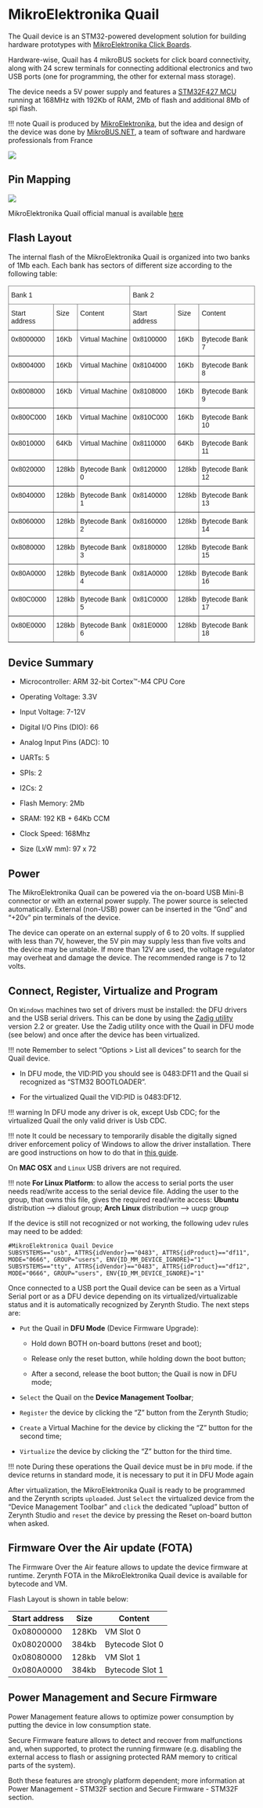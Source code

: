 # MikroElektronika Quail

The Quail device is an STM32-powered development solution for building hardware prototypes with [MikroElektronika Click Boards](https://shop.mikroe.com/click).

Hardware-wise, Quail has 4 mikroBUS sockets for click board connectivity, along with 24 screw terminals for connecting additional electronics and two USB ports (one for programming, the other for external mass storage).

The device needs a 5V power supply and features a [STM32F427 MCU](http://www.st.com/content/ccc/resource/technical/document/datasheet/03/b4/b2/36/4c/72/49/29/DM00071990.pdf/files/DM00071990.pdf/jcr:content/translations/en.DM00071990.pdf) running at 168MHz with 192Kb of RAM, 2Mb of flash and additional 8Mb of spi flash.

!!! note
	Quail is produced by [MikroElektronika](http://www.mikroe.com/quail/), but the idea and design of the device was done by [MikroBUS.NET](https://mikrobusnet.org), a team of software and hardware professionals from France

<p style="text-align;"><img src="https://github.com/zerynth/docs/blob/test/docs/reference/boards/mikroe_quail/docs/img/quail_board.png?raw=true"></p>

## Pin Mapping

![](https://github.com/zerynth/docs/blob/test/docs/reference/boards/mikroe_quail/docs/img/Mikroelektronika_Quail.jpg?raw=true)

MikroElektronika Quail official manual is available [here](http://download.mikroe.com/documents/starter-boards/other/quail/quail-board-manual-v100.pdf)

## Flash Layout

The internal flash of the MikroElektronika Quail is organized into two banks of 1Mb each. Each bank has sectors of different size according to the following table:

<style type="text/css">
.tg  {border-collapse:collapse;border-spacing:0;}
.tg td{border-color:black;border-style:solid;border-width:1px;font-family:Arial, sans-serif;font-size:14px;
  overflow:hidden;padding:10px 5px;word-break:normal;}
.tg th{border-color:black;border-style:solid;border-width:1px;font-family:Arial, sans-serif;font-size:14px;
  font-weight:normal;overflow:hidden;padding:10px 5px;word-break:normal;}
.tg .tg-0pky{border-color:inherit;text-align:left;vertical-align:top}
</style>
<table class="tg">
<thead>
  <tr>
    <th class="tg-0pky" colspan="3">Bank 1</th>
    <th class="tg-0pky" colspan="3">Bank 2</th>
  </tr>
</thead>
<tbody>
  <tr>
    <td class="tg-0pky">Start address</td>
    <td class="tg-0pky">Size</td>
    <td class="tg-0pky">Content</td>
    <td class="tg-0pky">Start address</td>
    <td class="tg-0pky">Size</td>
    <td class="tg-0pky">Content</td>
  </tr>
  <tr>
    <td class="tg-0pky">0x8000000</td>
    <td class="tg-0pky">16Kb</td>
    <td class="tg-0pky">Virtual Machine</td>
    <td class="tg-0pky">0x8100000</td>
    <td class="tg-0pky">16Kb</td>
    <td class="tg-0pky">Bytecode Bank 7</td>
  </tr>
  <tr>
    <td class="tg-0pky">0x8004000</td>
    <td class="tg-0pky">16Kb</td>
    <td class="tg-0pky">Virtual Machine</td>
    <td class="tg-0pky">0x8104000</td>
    <td class="tg-0pky">16Kb</td>
    <td class="tg-0pky">Bytecode Bank 8</td>
  </tr>
  <tr>
    <td class="tg-0pky">0x8008000</td>
    <td class="tg-0pky">16Kb</td>
    <td class="tg-0pky">Virtual Machine</td>
    <td class="tg-0pky">0x8108000</td>
    <td class="tg-0pky">16Kb</td>
    <td class="tg-0pky">Bytecode Bank 9</td>
  </tr>
  <tr>
    <td class="tg-0pky">0x800C000</td>
    <td class="tg-0pky">16Kb</td>
    <td class="tg-0pky">Virtual Machine</td>
    <td class="tg-0pky">0x810C000</td>
    <td class="tg-0pky">16Kb</td>
    <td class="tg-0pky">Bytecode Bank 10</td>
  </tr>
  <tr>
    <td class="tg-0pky">0x8010000</td>
    <td class="tg-0pky">64Kb</td>
    <td class="tg-0pky">Virtual Machine</td>
    <td class="tg-0pky">0x8110000</td>
    <td class="tg-0pky">64Kb</td>
    <td class="tg-0pky">Bytecode Bank 11</td>
  </tr>
  <tr>
    <td class="tg-0pky">0x8020000</td>
    <td class="tg-0pky">128kb</td>
    <td class="tg-0pky">Bytecode Bank 0</td>
    <td class="tg-0pky">0x8120000</td>
    <td class="tg-0pky">128kb</td>
    <td class="tg-0pky">Bytecode Bank 12</td>
  </tr>
  <tr>
    <td class="tg-0pky">0x8040000</td>
    <td class="tg-0pky">128kb</td>
    <td class="tg-0pky">Bytecode Bank 1</td>
    <td class="tg-0pky">0x8140000</td>
    <td class="tg-0pky">128kb</td>
    <td class="tg-0pky">Bytecode Bank 13</td>
  </tr>
  <tr>
    <td class="tg-0pky">0x8060000</td>
    <td class="tg-0pky">128kb</td>
    <td class="tg-0pky">Bytecode Bank 2</td>
    <td class="tg-0pky">0x8160000</td>
    <td class="tg-0pky">128kb</td>
    <td class="tg-0pky">Bytecode Bank 14</td>
  </tr>
  <tr>
    <td class="tg-0pky">0x8080000</td>
    <td class="tg-0pky">128kb</td>
    <td class="tg-0pky">Bytecode Bank 3</td>
    <td class="tg-0pky">0x8180000</td>
    <td class="tg-0pky">128kb</td>
    <td class="tg-0pky">Bytecode Bank 15</td>
  </tr>
  <tr>
    <td class="tg-0pky">0x80A0000</td>
    <td class="tg-0pky">128kb</td>
    <td class="tg-0pky">Bytecode Bank 4</td>
    <td class="tg-0pky">0x81A0000</td>
    <td class="tg-0pky">128kb</td>
    <td class="tg-0pky">Bytecode Bank 16</td>
  </tr>
  <tr>
    <td class="tg-0pky">0x80C0000</td>
    <td class="tg-0pky">128kb</td>
    <td class="tg-0pky">Bytecode Bank 5</td>
    <td class="tg-0pky">0x81C0000</td>
    <td class="tg-0pky">128kb</td>
    <td class="tg-0pky">Bytecode Bank 17</td>
  </tr>
  <tr>
    <td class="tg-0pky">0x80E0000</td>
    <td class="tg-0pky">128kb</td>
    <td class="tg-0pky">Bytecode Bank 6</td>
    <td class="tg-0pky">0x81E0000</td>
    <td class="tg-0pky">128kb</td>
    <td class="tg-0pky">Bytecode Bank 18</td>
  </tr>
</tbody>
</table>

## Device Summary


* Microcontroller: ARM 32-bit Cortex™-M4 CPU Core


* Operating Voltage: 3.3V


* Input Voltage: 7-12V


* Digital I/O Pins (DIO): 66


* Analog Input Pins (ADC): 10


* UARTs: 5


* SPIs: 2


* I2Cs: 2


* Flash Memory: 2Mb


* SRAM: 192 KB + 64Kb CCM


* Clock Speed: 168Mhz


* Size (LxW mm): 97 x 72

## Power

The MikroElektronika Quail can be powered via the on-board USB Mini-B connector or with an external power supply. The power source is selected automatically.
External (non-USB) power can be inserted in the “Gnd” and “+20v” pin terminals of the device.

The device can operate on an external supply of 6 to 20 volts.
If supplied with less than 7V, however, the 5V pin may supply less than five volts and the device may be unstable. If more than 12V are used, the voltage regulator may overheat and damage the device. The recommended range is 7 to 12 volts.

## Connect, Register, Virtualize and Program

On ```Windows``` machines two set of drivers must be installed: the DFU drivers and the USB serial drivers. This can be done by using the [Zadig utility](http://zadig.akeo.ie/) version 2.2 or greater. Use the Zadig utility once with the Quail in DFU mode (see below) and once after the device has been virtualized.

!!! note
	Remember to select “Options > List all devices” to search for the Quail device.


* In DFU mode, the VID:PID you should see is 0483:DF11 and the Quail si recognized as “STM32 BOOTLOADER”.


* For the virtualized Quail the VID:PID is 0483:DF12.

!!! warning
	In DFU mode any driver is ok, except Usb CDC; for the virtualized Quail the only valid driver is Usb CDC.

!!! note
	It could be necessary to temporarily disable the digitally signed driver enforcement policy of Windows to allow the driver installation. There are good instructions on how to do that in [this guide](http://www.howtogeek.com/167723/how-to-disable-driver-signature-verification-on-64-bit-windows-8.1-so-that-you-can-install-unsigned-drivers/).

On **MAC OSX** and ```Linux``` USB drivers are not required.

!!! note
	**For Linux Platform**: to allow the access to serial ports the user needs read/write access to the serial device file. Adding the user to the group, that owns this file, gives the required read/write access: **Ubuntu** distribution –> dialout group; **Arch Linux** distribution –> uucp group

If the device is still not recognized or not working, the following udev rules may need to be added:

```
#MikroElektronica Quail Device
SUBSYSTEMS=="usb", ATTRS{idVendor}=="0483", ATTRS{idProduct}=="df11", MODE="0666", GROUP="users", ENV{ID_MM_DEVICE_IGNORE}="1"
SUBSYSTEMS=="tty", ATTRS{idVendor}=="0483", ATTRS{idProduct}=="df12", MODE="0666", GROUP="users", ENV{ID_MM_DEVICE_IGNORE}="1"
```

Once connected to a USB port the Quail device can be seen as a Virtual Serial port or as a DFU device depending on its virtualized/virtualizable status and it is automatically recognized by Zerynth Studio. The next steps are:


* ```Put``` the Quail in **DFU Mode** (Device Firmware Upgrade):


    * Hold down BOTH on-board buttons (reset and boot);


    * Release only the reset button, while holding down the boot button;


    * After a second, release the boot button; the Quail is now in DFU mode;


* ```Select``` the Quail on the **Device Management Toolbar**;


* ```Register``` the device by clicking the “Z” button from the Zerynth Studio;


* ```Create``` a Virtual Machine for the device by clicking the “Z” button for the second time;


* ```Virtualize``` the device by clicking the “Z” button for the third time.

!!! note
	During these operations the Quail device must be in ```DFU``` mode. if the device returns in standard mode, it is necessary to put it in DFU Mode again

After virtualization, the MikroElektronika Quail is ready to be programmed and the  Zerynth scripts ```uploaded```. Just ```Select``` the virtualized device from the “Device Management Toolbar” and ```click``` the dedicated “upload” button of Zerynth Studio and ```reset``` the device by pressing the Reset on-board button when asked.

## Firmware Over the Air update (FOTA)

The Firmware Over the Air feature allows to update the device firmware at runtime. Zerynth FOTA in the MikroElektronika Quail device is available for bytecode and VM.

Flash Layout is shown in table below:

| Start address | Size  | Content         |
|---------------|-------|-----------------|
| 0x08000000    | 128Kb | VM Slot 0       |
| 0x08020000    | 384kb | Bytecode Slot 0 |
| 0x08080000    | 128kb | VM Slot 1       |
| 0x080A0000    | 384kb | Bytecode Slot 1 |

## Power Management and Secure Firmware

Power Management feature allows to optimize power consumption by putting the device in low consumption state.

Secure Firmware feature allows to detect and recover from malfunctions and, when supported, to protect the running firmware (e.g. disabling the external access to flash or assigning protected RAM memory to critical parts of the system).

Both these features are strongly platform dependent; more information at Power Management - STM32F section and Secure Firmware - STM32F section.
<!--stackedit_data:
eyJoaXN0b3J5IjpbMTg2NTA4MDkxOCwtMTg2MzIxOTA3MSwxNT
cwMDQzOTQ5LC0xMjc5NjIxMDIyLDExMDEwNjI2MzZdfQ==
-->